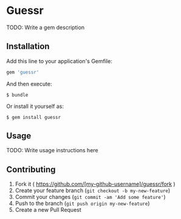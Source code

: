 # Guessr

TODO: Write a gem description

## Installation

Add this line to your application's Gemfile:

```ruby
gem 'guessr'
```

And then execute:

    $ bundle

Or install it yourself as:

    $ gem install guessr

## Usage

TODO: Write usage instructions here

## Contributing

1. Fork it ( https://github.com/[my-github-username]/guessr/fork )
2. Create your feature branch (`git checkout -b my-new-feature`)
3. Commit your changes (`git commit -am 'Add some feature'`)
4. Push to the branch (`git push origin my-new-feature`)
5. Create a new Pull Request
